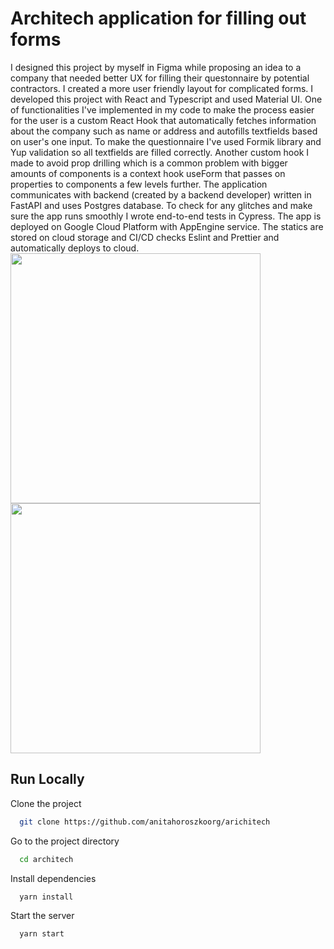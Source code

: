 # Architech application for filling out forms
I designed this project by myself in Figma while proposing an idea to a company that needed better UX for filling their questonnaire by potential contractors. I created a more user friendly layout for complicated forms. I developed this project with React and Typescript and used Material UI. One of functionalities I've implemented in my code to make the process easier for the user is a custom React Hook that automatically fetches information about the company such as name or address and autofills textfields based on user's one input.  To make the questionnaire I've used Formik library and Yup validation so all textfields are filled correctly. Another custom hook I made to avoid prop drilling which is a common problem with bigger amounts of components is a context hook useForm that passes on properties to components a few levels further. The application communicates with backend (created by a backend developer) written in FastAPI and uses Postgres database. To check for any glitches and make sure the app runs smoothly I wrote end-to-end tests in Cypress. The app is deployed on Google Cloud Platform with AppEngine service. The statics are stored on cloud storage and CI/CD checks Eslint and Prettier and automatically deploys to cloud.</br><img width = "400" src="https://user-images.githubusercontent.com/95635795/193845856-bec46da0-3ba3-4ec3-b5ce-c3f00d54b439.png"> <img width = "400" src="https://user-images.githubusercontent.com/95635795/193865473-bd3074fd-9571-4d73-bb0c-074670bfa687.png">
## Run Locally

Clone the project

```bash
  git clone https://github.com/anitahoroszkoorg/arichitech
```

Go to the project directory

```bash
  cd architech
```

Install dependencies

```bash
  yarn install
```

Start the server

```bash
  yarn start
```
